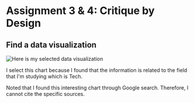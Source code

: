 # Assignment 3 & 4: Critique by Design

## Find a data visualization

![Here is my selected data visualization](https://github.com/chnyaa/ChanyaJirakawinvanich-repository/issues/1#issue-743393751)

I select this chart because I found that the information is related to the field that I'm studying which is Tech.




Noted that I found this interesting chart through Google search. Therefore, I cannot cite the specific sources.

<div class="flourish-embed flourish-chart" data-src="visualisation/4360637"><script src="https://public.flourish.studio/resources/embed.js"></script></div>
